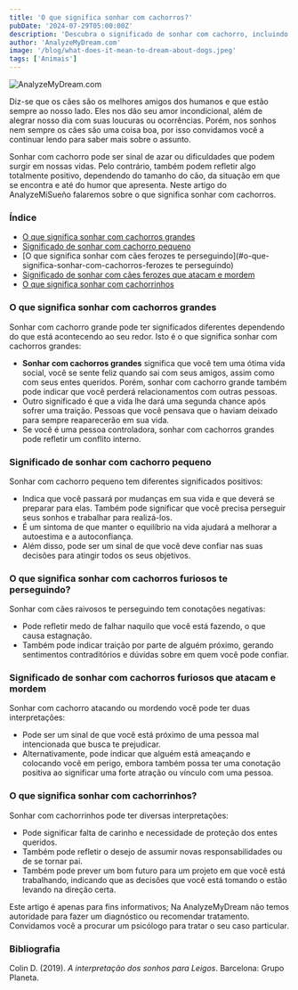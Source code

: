 ```yaml
---
title: 'O que significa sonhar com cachorros?'
pubDate: '2024-07-29T05:00:00Z'
description: 'Descubra o significado de sonhar com cachorro, incluindo interpretações sobre cachorros grandes, cachorros pequenos, cachorros selvagens, cachorrinhos e muito mais.'
author: 'AnalyzeMyDream.com'
image: '/blog/what-does-it-mean-to-dream-about-dogs.jpeg'
tags: ['Animais']
---
```


![AnalyzeMyDream.com](/blog/what-does-it-mean-to-dream-about-dogs.jpeg)

Diz-se que os cães são os melhores amigos dos humanos e que estão sempre ao nosso lado. Eles nos dão seu amor incondicional, além de alegrar nosso dia com suas loucuras ou ocorrências. Porém, nos sonhos nem sempre os cães são uma coisa boa, por isso convidamos você a continuar lendo para saber mais sobre o assunto.

Sonhar com cachorro pode ser sinal de azar ou dificuldades que podem surgir em nossas vidas. Pelo contrário, também podem refletir algo totalmente positivo, dependendo do tamanho do cão, da situação em que se encontra e até do humor que apresenta. Neste artigo do AnalyzeMiSueño falaremos sobre o que significa sonhar com cachorros.

### Índice

- [O que significa sonhar com cachorros grandes](#o-que-significa-sonhar-com-cachorros-grandes)
- [Significado de sonhar com cachorro pequeno](#significado-de-sonhar-com-cachorro-pequeno)
- [O que significa sonhar com cães ferozes te perseguindo](#o-que-significa-sonhar-com-cachorros-ferozes te perseguindo)
- [Significado de sonhar com cães ferozes que atacam e mordem](#significado-de-sonhar-com-cães-ferozes-que-atacam-e-mordem)
- [O que significa sonhar com cachorrinhos](#o-que-significa-sonhar-com-cachorros)

### O que significa sonhar com cachorros grandes

Sonhar com cachorro grande pode ter significados diferentes dependendo do que está acontecendo ao seu redor. Isto é o que significa sonhar com cachorros grandes:

- **Sonhar com cachorros grandes** significa que você tem uma ótima vida social, você se sente feliz quando sai com seus amigos, assim como com seus entes queridos. Porém, sonhar com cachorro grande também pode indicar que você perderá relacionamentos com outras pessoas.
- Outro significado é que a vida lhe dará uma segunda chance após sofrer uma traição. Pessoas que você pensava que o haviam deixado para sempre reaparecerão em sua vida.
- Se você é uma pessoa controladora, sonhar com cachorros grandes pode refletir um conflito interno.

### Significado de sonhar com cachorro pequeno

Sonhar com cachorro pequeno tem diferentes significados positivos:

- Indica que você passará por mudanças em sua vida e que deverá se preparar para elas. Também pode significar que você precisa perseguir seus sonhos e trabalhar para realizá-los.
- É um sintoma de que manter o equilíbrio na vida ajudará a melhorar a autoestima e a autoconfiança.
- Além disso, pode ser um sinal de que você deve confiar nas suas decisões para atingir todos os seus objetivos.

### O que significa sonhar com cachorros furiosos te perseguindo?

Sonhar com cães raivosos te perseguindo tem conotações negativas:

- Pode refletir medo de falhar naquilo que você está fazendo, o que causa estagnação.
- Também pode indicar traição por parte de alguém próximo, gerando sentimentos contraditórios e dúvidas sobre em quem você pode confiar.

### Significado de sonhar com cachorros furiosos que atacam e mordem

Sonhar com cachorro atacando ou mordendo você pode ter duas interpretações:

- Pode ser um sinal de que você está próximo de uma pessoa mal intencionada que busca te prejudicar.
- Alternativamente, pode indicar que alguém está ameaçando e colocando você em perigo, embora também possa ter uma conotação positiva ao significar uma forte atração ou vínculo com uma pessoa.

### O que significa sonhar com cachorrinhos?

Sonhar com cachorrinhos pode ter diversas interpretações:

- Pode significar falta de carinho e necessidade de proteção dos entes queridos.
- Também pode refletir o desejo de assumir novas responsabilidades ou de se tornar pai.
- Também pode prever um bom futuro para um projeto em que você está trabalhando, indicando que as decisões que você está tomando o estão levando na direção certa.

Este artigo é apenas para fins informativos; Na AnalyzeMyDream não temos autoridade para fazer um diagnóstico ou recomendar tratamento. Convidamos você a procurar um psicólogo para tratar o seu caso particular.

### Bibliografia

Colin D. (2019). *A interpretação dos sonhos para Leigos*. Barcelona: Grupo Planeta.